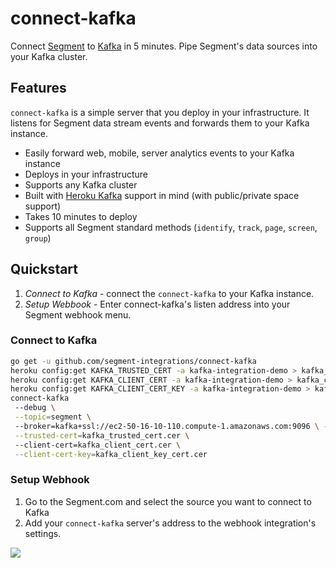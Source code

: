 # connect-kafka

Connect [Segment](https://segment.com/) to [Kafka](http://kafka.apache.org/) in 5 minutes. Pipe Segment's data sources into your Kafka cluster.

## Features
`connect-kafka` is a simple server that you deploy in your infrastructure. It listens for Segment data stream events and forwards them to your Kafka instance.

- Easily forward web, mobile, server analytics events to your Kafka instance
- Deploys in your infrastructure
- Supports any Kafka cluster 
- Built with [Heroku Kafka](https://www.heroku.com/kafka) support in mind (with public/private space support)
- Takes 10 minutes to deploy
- Supports all Segment standard methods (`identify`, `track`, `page`, `screen`, `group`)

## Quickstart

1. *Connect to Kafka* - connect the `connect-kafka` to your Kafka instance.
2. *Setup Webbook* - Enter connect-kafka's listen address into your Segment webhook menu.

### Connect to Kafka

```bash
go get -u github.com/segment-integrations/connect-kafka
heroku config:get KAFKA_TRUSTED_CERT -a kafka-integration-demo > kafka_trusted_cert.cer
heroku config:get KAFKA_CLIENT_CERT -a kafka-integration-demo > kafka_client_cert.cer
heroku config:get KAFKA_CLIENT_CERT_KEY -a kafka-integration-demo > kafka_client_key_cert.cer
connect-kafka 
 --debug \
 --topic=segment \ 
 --broker=kafka+ssl://ec2-50-16-10-110.compute-1.amazonaws.com:9096 \ --broker=kafka+ssl://ec2-52-7-67-181.compute-1.amazonaws.com:9096 \ --broker=kafka+ssl://ec2-23-25-240-35.compute-1.amazonaws.com:9096 \
 --trusted-cert=kafka_trusted_cert.cer \ 
 --client-cert=kafka_client_cert.cer \
 --client-cert-key=kafka_client_key_cert.cer
```

### Setup Webhook

1. Go to the Segment.com and select the source you want to connect to Kafka
2. Add your `connect-kafka` server's address to the webhook integration's settings.

![](http://g.recordit.co/XcyIz2fqJv.gif)
